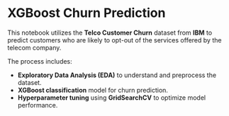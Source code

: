 # XGBoost Churn Prediction

This notebook utilizes the **Telco Customer Churn** dataset from **IBM** to predict customers who are likely to opt-out of the services offered by the telecom company.

The process includes:

- **Exploratory Data Analysis (EDA)** to understand and preprocess the dataset.
- **XGBoost classification** model for churn prediction.
- **Hyperparameter tuning** using **GridSearchCV** to optimize model performance.

